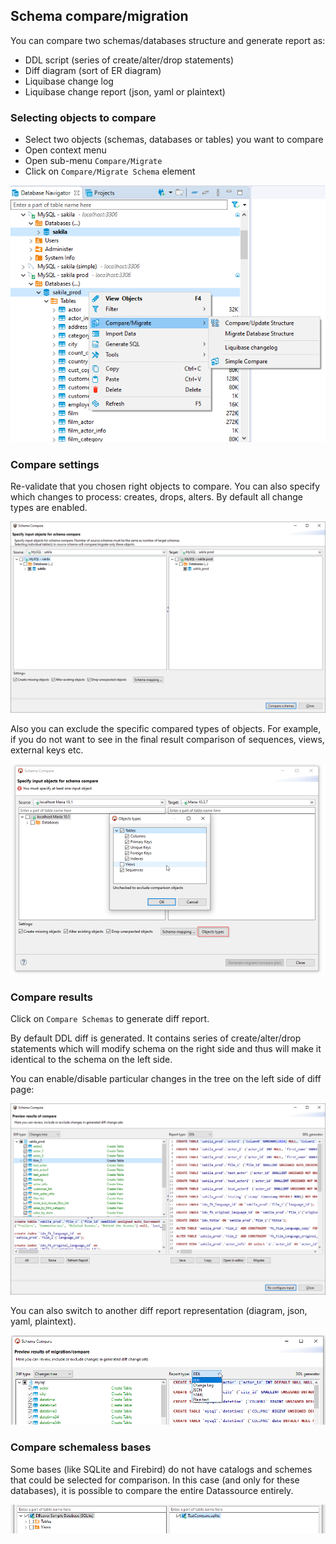 ## Schema compare/migration

You can compare two schemas/databases structure and generate report as:
- DDL script (series of create/alter/drop statements)
- Diff diagram (sort of ER diagram)
- Liquibase change log
- Liquibase change report (json, yaml or plaintext)

### Selecting objects to compare

- Select two objects (schemas, databases or tables) you want to compare
- Open context menu
- Open sub-menu `Compare/Migrate`
- Click on `Compare/Migrate Schema` element

![](images/ug/tools/schema_compare_navigator.png)

### Compare settings

Re-validate that you chosen right objects to compare.
You can also specify which changes to process: creates, drops, alters. By default all change types are enabled.

![](images/ug/tools/schema_compare_settings.png)

Also you can exclude the specific compared types of objects. For example, if you do not want to see in the final result comparison of sequences, views, external keys etc.

![](images/ug/tools/schema_compare_settings_types.png)

### Compare results

Click on `Compare Schemas` to generate diff report.  

By default DDL diff is generated. It contains series of create/alter/drop statements which will modify schema on the right side and thus will make it identical to the schema on the left side.  

You can enable/disable particular changes in the tree on the left side of diff page:

![](images/ug/tools/schema_compare_result_ddl.png)

You can also switch to another diff report representation (diagram, json, yaml, plaintext).

![](images/ug/tools/schema_compare_report_type.png)

### Compare schemaless bases

Some bases (like SQLite and Firebird) do not have catalogs and schemes that could be selected for comparison. In this case (and only for these databases), it is possible to compare the entire Datassource entirely.

![](images/ug/tools/schema_compare_schemaless.png)
